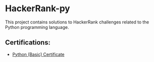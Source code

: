 # HackerRank-py
This project contains solutions to HackerRank challenges related to the Python programming language.

## Certifications:
 * [Python (Basic) Certificate](https://www.hackerrank.com/certificates/a950cef1a0c7)